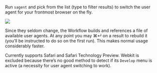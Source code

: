 Run `sagent` and pick from the list (type to filter results) to switch the user agent for your frontmost browser on the fly.

![](https://i.imgur.com/LOynNv2.png)

Since they seldom change, the Workflow builds and references a file of available user agents. At any point you may ⌘↵ on a result to rebuild it (you’ll be instructed to do so on the first run). This makes normal usage considerably faster.

Currently supports Safari and Safari Technology Preview. Webkit is excluded because there’s no good method to detect if its `Develop` menu is active (a necessity for user agent switching to work).
